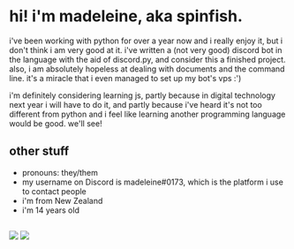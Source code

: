 # hi! i'm madeleine, aka spinfish.

<!--
**spinfish/spinfish** is a ✨ _special_ ✨ repository because its `README.md` (this file) appears on your GitHub profile.
- 🔭 I’m currently working on ...
- 🌱 I’m currently learning ...
- 👯 I’m looking to collaborate on ...
- 🤔 I’m looking for help with ...
- 💬 Ask me about ...
- 📫 How to reach me: ...
- 😄 Pronouns: ...
- ⚡ Fun fact: ...
-->

i've been working with python for over a year now and i really enjoy it, but i don't think i am very good at it. 
i've written a (not very good) discord bot in the language with the aid of discord.py, and consider this a finished project.
also, i am absolutely hopeless at dealing with documents and the command line. it's a miracle that i even managed to set up my bot's vps :')

i'm definitely considering learning js, partly because in digital technology next year i will have to do it, and partly because i've heard
it's not too different from python and i feel like learning another programming language would be good. we'll see!

## other stuff

- pronouns: they/them
- my username on Discord is madeleine#0173, which is the platform i use to contact people
- i'm from New Zealand
- i'm 14 years old

##
<p>
  <img src="https://github-readme-stats.vercel.app/api?username=spinfish&theme=radical&show_icons=true))](https://github.com/anuraghazra/github-readme-stats" width="auto" />
  <img src="https://github-readme-stats.vercel.app/api/top-langs/?username=spinfish&theme=radical&hide_border=true&layout=compact&card_width=445" width="auto" /> 
</p>
